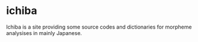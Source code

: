 # ichiba
Ichiba is a site providing some source codes and dictionaries for morpheme analysises in mainly Japanese.
